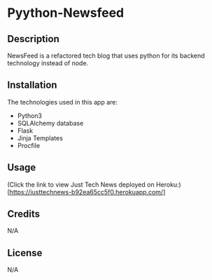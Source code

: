 # Pyython-Newsfeed

## Description

NewsFeed is a refactored tech blog that uses python for its backend technology instead of node.

## Installation

The technologies used in this app are:
- Python3
- SQLAlchemy database
- Flask
- Jinja Templates
- Procfile

## Usage

(Click the link to view Just Tech News deployed on Heroku:)[https://justtechnews-b92ea65cc5f0.herokuapp.com/]

## Credits

N/A

## License

N/A
